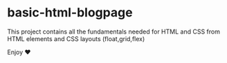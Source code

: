 # basic-html-blogpage

This project contains all the fundamentals needed for HTML and CSS from HTML elements and CSS layouts (float,grid,flex)

Enjoy ❤️
